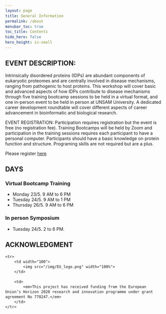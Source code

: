 ```yaml
---
layout: page
title: General Information
permalink: /about
menubar_toc: true
toc_title: Contents
hide_hero: false
hero_height: is-small
---
```

## EVENT DESCRIPTION:
Intrinsically disordered proteins (IDPs) are abundant components of eukaryotic proteomes and are centrally involved in disease mechanisms, ranging from pathogenic to host proteins. This workshop will cover basic and advanced aspects of how IDPs contribute to disease mechanisms through five training bootcamp sessions to be held in a virtual format, and one in-person event to be held in person at UNSAM University. A dedicated career development roundtable will cover different aspects of career advancement in bioinformatic and biological research.

EVENT REGISTRATION:
Participation requires registration but the event is free (no registration fee). Training Bootcamps will be held by Zoom and participation in the training sessions requires each participant to have a personal computer. Participants should have a basic knowledge on protein function and structure. Programing skills are not required but are a plus.

Please register [here](https://bit.ly/3vS6NRq)

## DAYS

### Virtual Bootcamp Training
* Monday 23/5. 9 AM to 6 PM
* Tuesday 24/5. 9 AM to 1 PM
* Thursday 26/5. 9 AM to 6 PM

### In person Symposium
* Tuesday 24/5. 2 to 6 PM. 

## ACKNOWLEDGMENT

<table>

    <tr>
        <td width="100">
            <img src="/img/EU_logo.png" width="100%">
        </td>

        <td>
            <em>This project has received funding from the European Union’s Horizon 2020 research and innovation programme under grant agreement No 778247.</em>
        </td>
    </tr>

</table>